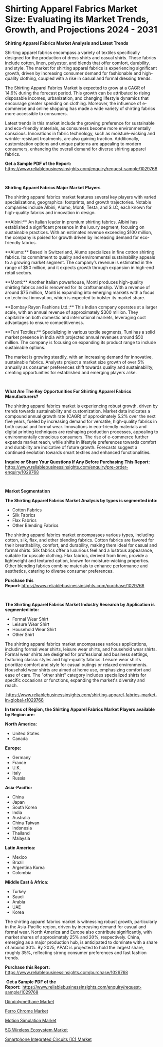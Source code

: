 <p><h1>Shirting Apparel Fabrics Market Size: Evaluating its Market Trends, Growth, and Projections 2024 - 2031</h1></p><p><strong>Shirting Apparel Fabrics Market Analysis and Latest Trends</strong></p>
<p><p>Shirting apparel fabrics encompass a variety of textiles specifically designed for the production of dress shirts and casual shirts. These fabrics include cotton, linen, polyester, and blends that offer comfort, durability, and style. The market for shirting apparel fabrics is experiencing significant growth, driven by increasing consumer demand for fashionable and high-quality clothing, coupled with a rise in casual and formal dressing trends.</p><p>The Shirting Apparel Fabrics Market is expected to grow at a CAGR of 14.6% during the forecast period. This growth can be attributed to rising disposable incomes, urbanization, and changing lifestyle dynamics that encourage greater spending on clothing. Moreover, the influence of e-commerce and online shopping has made a wide variety of shirting fabrics more accessible to consumers. </p><p>Latest trends in this market include the growing preference for sustainable and eco-friendly materials, as consumers become more environmentally conscious. Innovations in fabric technology, such as moisture-wicking and wrinkle-resistant treatments, are also gaining traction. Additionally, customization options and unique patterns are appealing to modern consumers, enhancing the overall demand for diverse shirting apparel fabrics.</p></p>
<p><strong>Get a Sample PDF of the Report:&nbsp;</strong> <a href="https://www.reliablebusinessinsights.com/enquiry/request-sample/1029768">https://www.reliablebusinessinsights.com/enquiry/request-sample/1029768</a></p>
<p>&nbsp;</p>
<p><strong>Shirting Apparel Fabrics Major Market Players</strong></p>
<p><p>The shirting apparel fabrics market features several key players with varied specializations, geographical footprints, and growth trajectories. Notable companies include Albini, Alumo, Monti, Testa, and S.I.C, each known for high-quality fabrics and innovation in design.</p><p>**Albini:** An Italian leader in premium shirting fabrics, Albini has established a significant presence in the luxury segment, focusing on sustainable practices. With an estimated revenue exceeding $100 million, the company is poised for growth driven by increasing demand for eco-friendly fabrics.</p><p>**Alumo:** Based in Switzerland, Alumo specializes in fine cotton shirting fabrics. Its commitment to quality and environmental sustainability appeals to a growing market segment. The company’s revenue is estimated in the range of $50 million, and it expects growth through expansion in high-end retail sectors.</p><p>**Monti:** Another Italian powerhouse, Monti produces high-quality shirting fabrics and is renowned for its craftsmanship. With a revenue of around $75 million, Monti is expanding into emerging markets with a focus on technical innovation, which is expected to bolster its market share.</p><p>**Bombay Rayon Fashions Ltd.:** This Indian company operates at a larger scale, with an annual revenue of approximately $300 million. They capitalize on both domestic and international markets, leveraging cost advantages to ensure competitiveness.</p><p>**Tuni Textiles:** Specializing in various textile segments, Tuni has a solid market presence in India with projected annual revenues around $50 million. The company is focusing on expanding its product range to include sustainable options.</p><p>The market is growing steadily, with an increasing demand for innovative, sustainable fabrics. Analysts project a market size growth of over 5% annually as consumer preferences shift towards quality and sustainability, creating opportunities for established and emerging players alike.</p></p>
<p>&nbsp;</p>
<p><strong>What Are The Key Opportunities For Shirting Apparel Fabrics Manufacturers?</strong></p>
<p><p>The shirting apparel fabrics market is experiencing robust growth, driven by trends towards sustainability and customization. Market data indicates a compound annual growth rate (CAGR) of approximately 5.2% over the next five years, fueled by increasing demand for versatile, high-quality fabrics in both casual and formal wear. Innovations in eco-friendly materials and digital printing techniques are reshaping production processes, appealing to environmentally conscious consumers. The rise of e-commerce further expands market reach, while shifts in lifestyle preferences towards comfort and durability are indicative of future growth. Forecasts suggest a continued evolution towards smart textiles and enhanced functionalities.</p></p>
<p><strong>Inquire or Share Your Questions If Any Before Purchasing This Report:</strong> <a href="https://www.reliablebusinessinsights.com/enquiry/pre-order-enquiry/1029768">https://www.reliablebusinessinsights.com/enquiry/pre-order-enquiry/1029768</a></p>
<p>&nbsp;</p>
<p><strong>Market Segmentation</strong></p>
<p><strong>The Shirting Apparel Fabrics Market Analysis by types is segmented into:</strong></p>
<p><ul><li>Cotton Fabrics</li><li>Silk Fabrics</li><li>Flax Fabrics</li><li>Other Blending Fabrics</li></ul></p>
<p><p>The shirting apparel fabrics market encompasses various types, including cotton, silk, flax, and other blending fabrics. Cotton fabrics are favored for their breathability, comfort, and durability, making them ideal for casual and formal shirts. Silk fabrics offer a luxurious feel and a lustrous appearance, suitable for upscale clothing. Flax fabrics, derived from linen, provide a lightweight and textured option, known for moisture-wicking properties. Other blending fabrics combine materials to enhance performance and aesthetics, catering to diverse consumer preferences.</p></p>
<p><strong>Purchase this Report:&nbsp;</strong><a href="https://www.reliablebusinessinsights.com/purchase/1029768">https://www.reliablebusinessinsights.com/purchase/1029768</a></p>
<p>&nbsp;</p>
<p><strong>The Shirting Apparel Fabrics Market Industry Research by Application is segmented into:</strong></p>
<p><ul><li>Formal Wear Shirt</li><li>Leisure Wear Shirt</li><li>Household Wear Shirt</li><li>Other Shirt</li></ul></p>
<p><p>The shirting apparel fabrics market encompasses various applications, including formal wear shirts, leisure wear shirts, and household wear shirts. Formal wear shirts are designed for professional and business settings, featuring classic styles and high-quality fabrics. Leisure wear shirts prioritize comfort and style for casual outings or relaxed environments. Household wear shirts are aimed at home use, emphasizing comfort and ease of care. The "other shirt" category includes specialized shirts for specific occasions or functions, expanding the market's diversity and reach.</p></p>
<p><a href="https://www.reliablebusinessinsights.com/shirting-apparel-fabrics-market-in-global-r1029768">&nbsp;https://www.reliablebusinessinsights.com/shirting-apparel-fabrics-market-in-global-r1029768</a></p>
<p><strong>In terms of Region, the Shirting Apparel Fabrics Market Players available by Region are:</strong></p>
<p>
    <p> <strong> North America: </strong>
        <ul>
            <li>United States</li>
            <li>Canada</li>
        </ul>
        </p> 
    <p> <strong> Europe: </strong>
        <ul>
            <li>Germany</li>
            <li>France</li>
            <li>U.K.</li>
            <li>Italy</li>
            <li>Russia</li>
        </ul>
        </p> 
    <p> <strong> Asia-Pacific: </strong>
        <ul>
            <li>China</li>
            <li>Japan</li>
            <li>South Korea</li>
            <li>India</li>
            <li>Australia</li>
            <li>China Taiwan</li>
            <li>Indonesia</li>
            <li>Thailand</li>
            <li>Malaysia</li>
        </ul>
        </p> 
    <p> <strong> Latin America: </strong>
        <ul>
            <li>Mexico</li>
            <li>Brazil</li>
            <li>Argentina Korea</li>
            <li>Colombia</li>
        </ul>
        </p> 
    <p> <strong> Middle East & Africa: </strong>
        <ul>
            <li>Turkey</li>
            <li>Saudi</li>
            <li>Arabia</li>
            <li>UAE</li>
            <li>Korea</li>
        </ul>
    </p>
    </p>
<p><p>The shirting apparel fabrics market is witnessing robust growth, particularly in the Asia-Pacific region, driven by increasing demand for casual and formal wear. North America and Europe also contribute significantly, with market shares of approximately 25% and 20%, respectively. China, emerging as a major production hub, is anticipated to dominate with a share of around 30%. By 2025, APAC is projected to hold the largest share, roughly 35%, reflecting strong consumer preferences and fast fashion trends.</p></p>
<p><strong>Purchase this Report: </strong><a href="https://www.reliablebusinessinsights.com/purchase/1029768">https://www.reliablebusinessinsights.com/purchase/1029768</a></p>
<p>&nbsp;<strong>Get a Sample PDF of the Report:&nbsp;&nbsp;</strong><a href="https://www.reliablebusinessinsights.com/enquiry/request-sample/1029768">https://www.reliablebusinessinsights.com/enquiry/request-sample/1029768</a></p>
<p><strong></strong></p>
<p><p><a href="https://www.linkedin.com/pulse/market-forecast-global-diindolymethane-trends-impact-analysis-wcste?trackingId=eOfmFds4TVGDyRiOtzmDZg%3D%3D">Diindolymethane Market</a></p><p><a href="https://github.com/zzflqewx24/Market-Research-Report-List-1/blob/main/ferro-chrome-market.md">Ferro Chrome Market</a></p><p><a href="https://www.linkedin.com/pulse/motion-simulation-market-trends-growth-outlook-2024-2031-westboro-qcnrc?trackingId=YnCMnD4yRPm0vLyPhcwc2w%3D%3D">Motion Simulation Market</a></p><p><a href="https://www.linkedin.com/pulse/global-5g-wireless-ecosystem-market-product-type-application-kozpc?trackingId=xNi6uCUcRkuKZyesbkWhOg%3D%3D">5G Wireless Ecosystem Market</a></p><p><a href="https://issuu.com/reportprime-2/docs/smartphone-integrated-circuits-ic-m_bfd66f78e3e427">Smartphone Integrated Circuits (IC) Market</a></p></p>